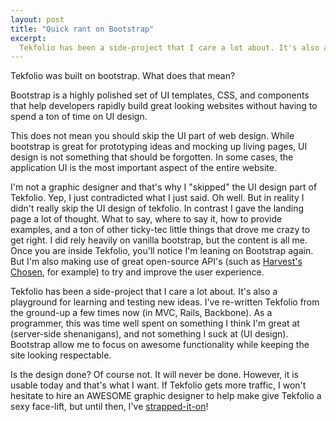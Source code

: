 ```yaml
---
layout: post
title: "Quick rant on Bootstrap"
excerpt:
  Tekfolio has been a side-project that I care a lot about. It's also a playground for learning and testing new ideas. I've re-written Tekfolio from the ground-up a few times now (in MVC, Rails, Backbone). As a programmer, this was time well spent on something I think I'm great at (server-side shenanigans), and not something I suck at (UI design). Bootstrap allow me to focus on awesome functionality while keeping the site looking respectable.
---
```


Tekfolio was built on bootstrap. What does that mean?

Bootstrap is a highly polished set of UI templates, CSS, and components that help developers rapidly build great looking websites without having to spend a ton of time on UI design.

This does not mean you should skip the UI part of web design. While bootstrap is great for prototyping ideas and mocking up living pages, UI design is not something that should be forgotten. In some cases, the application UI is the most important aspect of the entire website.

I'm not a graphic designer and that's why I "skipped" the UI design part of Tekfolio. Yep, I just contradicted what I just said. Oh well. But in reality I didn't really skip the UI design of tekfolio. In contrast I gave the landing page a lot of thought. What to say, where to say it, how to provide examples, and a ton of other ticky-tec little things that drove me crazy to get right. I did rely heavily on vanilla bootstrap, but the content is all me. Once you are inside Tekfolio, you'll notice I'm leaning on Bootstrap again. But I'm also making use of great open-source API's (such as [Harvest's Chosen](http://harvesthq.github.com/chosen/), for example) to try and improve the user experience.

Tekfolio has been a side-project that I care a lot about. It's also a playground for learning and testing new ideas. I've re-written Tekfolio from the ground-up a few times now (in MVC, Rails, Backbone). As a programmer, this was time well spent on something I think I'm great at (server-side shenanigans), and not something I suck at (UI design). Bootstrap allow me to focus on awesome functionality while keeping the site looking respectable.

Is the design done? Of course not. It will never be done. However, it is usable today and that's what I want. If Tekfolio gets more traffic, I won't hesitate to hire an AWESOME graphic designer to help make give Tekfolio a sexy face-lift, but until then, I've [strapped-it-on](https://twitter.com/#!/mdo/status/170639576300396544)!